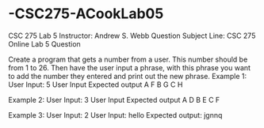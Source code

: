 # -CSC275-ACookLab05
CSC 275 Lab 5
Instructor: Andrew S. Webb
Question Subject Line: CSC 275 Online Lab 5 Question

Create a program that gets a number from a user. This number should be from 1 to 26. Then have the user input a phrase, with this phrase you want to add the number they entered and print out the new phrase.
Example 1:
User Input: 5
User Input					Expected output
A						F
B						G
C						H

Example 2:
User Input: 3
User Input					Expected output
A						D
B						E
C						F

Example 3: 
User Input: 2
User Input: hello
Expected output: jgnnq



